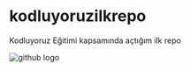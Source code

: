 # kodluyoruzilkrepo
Kodluyoruz Eğitimi kapsamında açtığım ilk repo

![github logo](https://github.githubassets.com/images/modules/logos_page/GitHub-Mark.png)